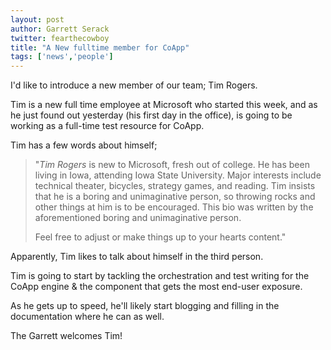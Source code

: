 ```yaml
---
layout: post
author: Garrett Serack 
twitter: fearthecowboy
title: "A New fulltime member for CoApp"
tags: ['news','people']
---
```


I'd like to introduce a new member of our team; Tim Rogers.
 
Tim is a new full time employee at Microsoft who started this week, and as he just found out yesterday (his first day in the office), is going to be working as a full-time test resource for CoApp.
 
Tim has a few words about himself;
 
>
> "*Tim Rogers* is new to Microsoft, fresh out of college.  He has been living in Iowa, attending Iowa State University.  Major interests include technical theater, bicycles, strategy games, and reading.  Tim insists that he is a boring and unimaginative person, so throwing rocks and other things at him is to be encouraged.  This bio was written by the aforementioned boring and unimaginative person.
>
> Feel free to adjust or make things up to your hearts content."
>

Apparently, Tim likes to talk about himself in the third person.
 
Tim is going to start by tackling the orchestration and test writing for the CoApp engine & the component that gets the most end-user exposure.
 
As he gets up to speed, he'll likely start blogging and filling in the documentation where he can as well.
 
The Garrett welcomes Tim!